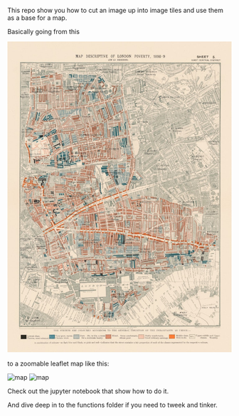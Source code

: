 This repo show you how to cut an image up into image tiles and use them as a base for a map.

Basically going from this

![map](resources/map_image_small.jpg)

to a zoomable leaflet map like this:

![map](resources/map_leaflet_1.jpg)
![map](resources/map_leaflet_2.jpg)

Check out the jupyter notebook that show how to do it.

And dive deep in to the functions folder if you need to tweek and tinker.
